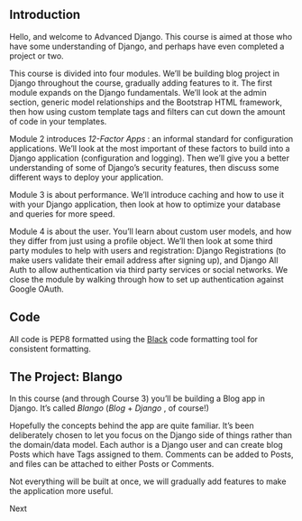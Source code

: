 ## Introduction

Hello, and welcome to Advanced Django. This course is aimed at those who have some understanding of Django, and perhaps have even completed a project or two.

This course is divided into four modules. We’ll be building blog project in Django throughout the course, gradually adding features to it. The first module expands on the Django fundamentals. We’ll look at the admin section, generic model relationships and the Bootstrap HTML framework, then how using custom template tags and filters can cut down the amount of code in your templates.

Module 2 introduces *12-Factor Apps* : an informal standard for configuration applications. We’ll look at the most important of these factors to build into a Django application (configuration and logging). Then we’ll give you a better understanding of some of Django’s security features, then discuss some different ways to deploy your application.

Module 3 is about performance. We’ll introduce caching and how to use it with your Django application, then look at how to optimize your database and queries for more speed.

Module 4 is about the user. You’ll learn about custom user models, and how they differ from just using a profile object. We’ll then look at some third party modules to help with users and registration: Django Registrations (to make users validate their email address after signing up), and Django All Auth to allow authentication via third party services or social networks. We close the module by walking through how to set up authentication against Google OAuth.

## Code

All code is PEP8 formatted using the [Black](https://github.com/psf/black) code formatting tool for consistent formatting.

## The Project: Blango

In this course (and through Course 3) you’ll be building a Blog app in Django. It’s called *Blango* (*Blog* + *Django* , of course!)

Hopefully the concepts behind the app are quite familiar. It’s been deliberately chosen to let you focus on the Django side of things rather than the domain/data model. Each author is a Django user and can create blog Posts which have Tags assigned to them. Comments can be added to Posts, and files can be attached to either Posts or Comments.

Not everything will be built at once, we will gradually add features to make the application more useful.

Next
